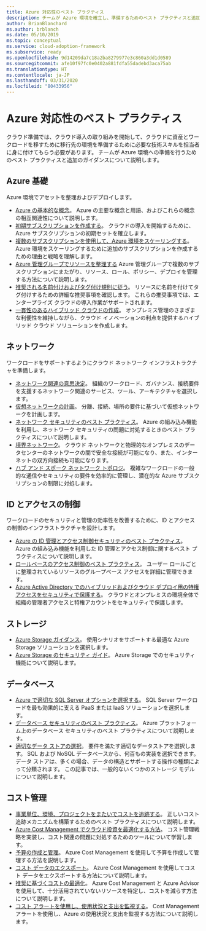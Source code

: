 ```yaml
---
title: Azure 対応性のベスト プラクティス
description: チームが Azure 環境を確立し、準備するためのベスト プラクティスと追加のガイダンスについて説明します。
author: BrianBlanchard
ms.author: brblanch
ms.date: 05/10/2019
ms.topic: conceptual
ms.service: cloud-adoption-framework
ms.subservice: ready
ms.openlocfilehash: 9d14209da7c18a2ba8279977e3c860a3dd1d0589
ms.sourcegitcommit: afe10f97fc0e0402a881fdfa55dadebd3aca75ab
ms.translationtype: HT
ms.contentlocale: ja-JP
ms.lasthandoff: 03/31/2020
ms.locfileid: "80433956"
---
```

# <a name="best-practices-for-azure-readiness"></a>Azure 対応性のベスト プラクティス

クラウド準備では、クラウド導入の取り組みを開始して、クラウドに資産とワークロードを移すために移行先の環境を準備するために必要な技術スキルを担当者に身に付けてもらう必要があります。 チームが Azure 環境への準備を行うためのベスト プラクティスと追加のガイダンスについて説明します。

## <a name="azure-fundamentals"></a>Azure 基礎

Azure 環境でアセットを整理およびデプロイします。

- [Azure の基本的な概念](../considerations/fundamental-concepts.md)。 Azure の主要な概念と用語、およびこれらの概念の相互関連性について説明します。
- [初期サブスクリプションを作成する](./initial-subscriptions.md)。 クラウドの導入を開始するために、Azure サブスクリプションの初期セットを確立します。
- [複数のサブスクリプションを使用して、Azure 環境をスケーリングする](../azure-best-practices/scale-subscriptions.md)。 Azure 環境をスケーリングするために追加のサブスクリプションを作成するための理由と戦略を理解します。
- [Azure 管理グループでリソースを整理する](../azure-best-practices/organize-subscriptions.md) Azure 管理グループで複数のサブスクリプションにまたがり、リソース、ロール、ポリシー、デプロイを管理する方法について説明します。
- [推奨される名前付けおよびタグ付け規則に従う](../azure-best-practices/naming-and-tagging.md)。 リソースに名前を付けてタグ付けするための詳細な推奨事項を確認します。 これらの推奨事項では、エンタープライズ クラウドの導入作業がサポートされます。
- [一貫性のあるハイブリッド クラウドの作成](../considerations/hybrid-consistency.md)。 オンプレミス管理のさまざまな利便性を維持しながら、クラウド イノベーションの利点を提供するハイブリッド クラウド ソリューションを作成します。

## <a name="networking"></a>ネットワーク

ワークロードをサポートするようにクラウド ネットワーク インフラストラクチャを準備します。

- [ネットワーク関連の意思決定](../considerations/networking-options.md)。 組織のワークロード、ガバナンス、接続要件を支援するネットワーク関連のサービス、ツール、アーキテクチャを選択します。
- [仮想ネットワークの計画](https://docs.microsoft.com/azure/virtual-network/virtual-network-vnet-plan-design-arm?toc=https://docs.microsoft.com/azure/cloud-adoption-framework/toc.json&bc=https://docs.microsoft.com/azure/cloud-adoption-framework/_bread/toc.json)。 分離、接続、場所の要件に基づいて仮想ネットワークを計画します。
- [ネットワーク セキュリティのベスト プラクティス](https://docs.microsoft.com/azure/security/azure-security-network-security-best-practices?toc=https://docs.microsoft.com/azure/cloud-adoption-framework/toc.json&bc=https://docs.microsoft.com/azure/cloud-adoption-framework/_bread/toc.json)。 Azure の組み込み機能を利用し、ネットワーク セキュリティの問題に対処するときのベスト プラクティスについて説明します。
- [境界ネットワーク](./perimeter-networks.md)。 クラウド ネットワークと物理的なオンプレミスのデータセンターのネットワークの間で安全な接続が可能になり、また、インターネットの双方向接続も可能になります。
- [ハブ アンド スポーク ネットワーク トポロジ](./hub-spoke-network-topology.md)。 複雑なワークロードの一般的な通信やセキュリティの要件を効率的に管理し、潜在的な Azure サブスクリプションの制限に対処します。

## <a name="identity-and-access-control"></a>ID とアクセスの制御

ワークロードのセキュリティと管理の効率性を改善するために、ID とアクセスの制御のインフラストラクチャを設計します。

- [Azure の ID 管理とアクセス制御セキュリティのベスト プラクティス](https://docs.microsoft.com/azure/security/azure-security-identity-management-best-practices?toc=https://docs.microsoft.com/azure/cloud-adoption-framework/toc.json&bc=https://docs.microsoft.com/azure/cloud-adoption-framework/_bread/toc.json)。 Azure の組み込み機能を利用した ID 管理とアクセス制御に関するベスト プラクティスについて説明します。
- [ロールベースのアクセス制御のベスト プラクティス](../considerations/roles.md)。 ユーザー ロールごとに整理されているリソースのグループベース アクセスを詳細に管理できます。
- [Azure Active Directory でのハイブリッドおよびクラウド デプロイ用の特権アクセスをセキュリティで保護する](https://docs.microsoft.com/azure/active-directory/users-groups-roles/directory-admin-roles-secure?toc=https://docs.microsoft.com/azure/cloud-adoption-framework/toc.json&bc=https://docs.microsoft.com/azure/cloud-adoption-framework/_bread/toc.json)。 クラウドとオンプレミスの環境全体で組織の管理者アクセスと特権アカウントをセキュリティで保護します。

## <a name="storage"></a>ストレージ

- [Azure Storage ガイダンス](../considerations/storage-options.md)。 使用シナリオをサポートする最適な Azure Storage ソリューションを選択します。
- [Azure Storage のセキュリティ ガイド](https://docs.microsoft.com/azure/storage/blobs/security-recommendations?toc=https://docs.microsoft.com/azure/cloud-adoption-framework/toc.json&bc=https://docs.microsoft.com/azure/cloud-adoption-framework/_bread/toc.json)。 Azure Storage でのセキュリティ機能について説明します。

## <a name="databases"></a>データベース

- [Azure で適切な SQL Server オプションを選択する](https://docs.microsoft.com/azure/sql-database/sql-database-paas-vs-sql-server-iaas?toc=https://docs.microsoft.com/azure/cloud-adoption-framework/toc.json&bc=https://docs.microsoft.com/azure/cloud-adoption-framework/_bread/toc.json)。 SQL Server ワークロードを最も効果的に支える PaaS または IaaS ソリューションを選択します。
- [データベース セキュリティのベスト プラクティス](https://docs.microsoft.com/azure/security/azure-database-security-best-practices?toc=https://docs.microsoft.com/azure/cloud-adoption-framework/toc.json&bc=https://docs.microsoft.com/azure/cloud-adoption-framework/_bread/toc.json)。 Azure プラットフォーム上のデータベース セキュリティのベスト プラクティスについて説明します。
- [適切なデータ ストアの選択](https://docs.microsoft.com/azure/architecture/guide/technology-choices/data-store-overview)。 要件を満たす適切なデータストアを選択します。 SQL および NoSQL データベースから、何百もの実装を選択できます。 データ ストアは、多くの場合、データの構造とサポートする操作の種類によって分類されます。 この記事では、一般的ないくつかのストレージ モデルについて説明します。

## <a name="cost-management"></a>コスト管理

- [事業単位、環境、プロジェクトをまたいでコストを追跡する](./track-costs.md)。 正しいコスト追跡メカニズムを構築するためのベスト プラクティスについて説明します。
- [Azure Cost Management でクラウド投資を最適化する方法](https://docs.microsoft.com/azure/cost-management-billing/costs/cost-mgt-best-practices?toc=https://docs.microsoft.com/azure/cloud-adoption-framework/toc.json&bc=https://docs.microsoft.com/azure/cloud-adoption-framework/_bread/toc.json)。 コスト管理戦略を実装し、コスト関連の問題に対処するためのツールについて学習します。
- [予算の作成と管理](https://docs.microsoft.com/azure/cost-management-billing/costs/tutorial-acm-create-budgets?toc=https://docs.microsoft.com/azure/cloud-adoption-framework/toc.json&bc=https://docs.microsoft.com/azure/cloud-adoption-framework/_bread/toc.json)。 Azure Cost Management を使用して予算を作成して管理する方法を説明します。
- [コスト データのエクスポート](https://docs.microsoft.com/azure/cost-management-billing/costs/tutorial-export-acm-data?toc=https://docs.microsoft.com/azure/cloud-adoption-framework/toc.json&bc=https://docs.microsoft.com/azure/cloud-adoption-framework/_bread/toc.json)。 Azure Cost Management を使用してコスト データをエクスポートする方法について説明します。
- [推奨に基づくコストの最適化](https://docs.microsoft.com/azure/cost-management-billing/costs/tutorial-acm-opt-recommendations?toc=https://docs.microsoft.com/azure/cloud-adoption-framework/toc.json&bc=https://docs.microsoft.com/azure/cloud-adoption-framework/_bread/toc.json)。 Azure Cost Management と Azure Advisor を使用して、十分活用されていないリソースを特定し、コストを減らす方法について説明します。
- [コスト アラートを使用し、使用状況と支出を監視する](https://docs.microsoft.com/azure/cost-management-billing/costs/cost-mgt-alerts-monitor-usage-spending?toc=https://docs.microsoft.com/azure/cloud-adoption-framework/toc.json&bc=https://docs.microsoft.com/azure/cloud-adoption-framework/_bread/toc.json)。 Cost Management アラートを使用し、Azure の使用状況と支出を監視する方法について説明します。
